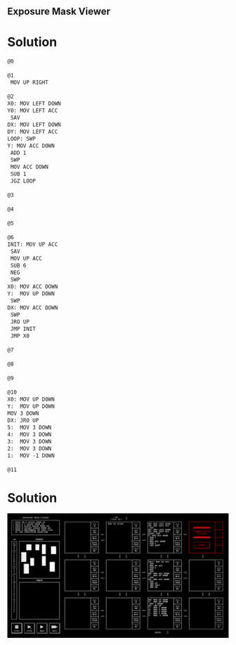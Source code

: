 ## Exposure Mask Viewer

# Solution

```
@0

@1
 MOV UP RIGHT

@2
X0: MOV LEFT DOWN
Y0: MOV LEFT ACC
 SAV
DX: MOV LEFT DOWN
DY: MOV LEFT ACC
LOOP: SWP
Y: MOV ACC DOWN
 ADD 1
 SWP
 MOV ACC DOWN
 SUB 1
 JGZ LOOP
 
@3

@4

@5

@6
INIT: MOV UP ACC
 SAV
 MOV UP ACC
 SUB 6
 NEG
 SWP
X0: MOV ACC DOWN
Y:  MOV UP DOWN
 SWP
DX: MOV ACC DOWN
 SWP
 JRO UP
 JMP INIT
 JMP X0
 
@7

@8

@9

@10
X0: MOV UP DOWN
Y:  MOV UP DOWN
MOV 3 DOWN
DX: JRO UP
5:  MOV 3 DOWN
4:  MOV 3 DOWN
3:  MOV 3 DOWN
2:  MOV 3 DOWN
1:  MOV -1 DOWN

@11

```

# Solution
![](/assets/images/2022-11-13-08-12-42.png)

